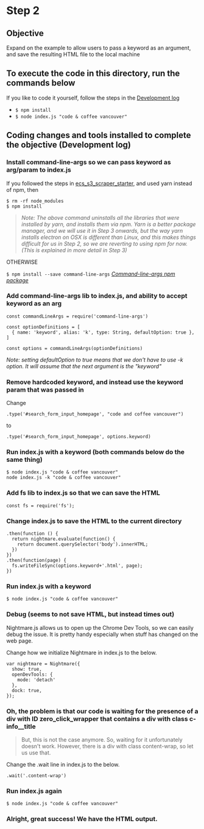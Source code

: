 # Step 2

## Objective
Expand on the example to allow users to pass a keyword as an argument, and save the resulting HTML file to the local machine

## To execute the code in this directory, run the commands below
If you like to code it yourself, follow the steps in the [Development log](README.md#coding-changes-and-tools-installed-to-complete-the-objective-development-log)
* ```$ npm install```
* ```$ node index.js "code & coffee vancouver"```

## Coding changes and tools installed to complete the objective (Development log)

### Install command-line-args so we can pass keyword as arg/param to index.js

If you followed the steps in [ecs_s3_scraper_starter](https://github.com/anishk123/ecs_s3_scraper_starter), and used yarn instead of npm, then

```
$ rm -rf node_modules
$ npm install
```

  > *Note: The above command uninstalls all the libraries that were installed by yarn, and installs them via npm. Yarn is a better package manager, and we will use it in Step 3 onwards, but the way yarn installs electron on OSX is different than Linux, and this makes things difficult for us in Step 2, so we are reverting to using npm for now. (This is explained in more detail in Step 3)*

OTHERWISE

```$ npm install --save command-line-args```
[*Command-line-args npm package*](https://www.npmjs.com/package/command-line-args)

### Add command-line-args lib to index.js, and ability to accept keyword as an arg

```
const commandLineArgs = require('command-line-args')

const optionDefinitions = [
  { name: 'keyword', alias: 'k', type: String, defaultOption: true },
]

const options = commandLineArgs(optionDefinitions)
```
*Note: setting defaultOption to true means that we don't have to use -k option. It will assume that the next argument is the "keyword"*

### Remove hardcoded keyword, and instead use the keyword param that was passed in

Change 

```.type('#search_form_input_homepage', "code and coffee vancouver")``` 

to 

```.type('#search_form_input_homepage', options.keyword)```

### Run index.js with a keyword (both commands below do the same thing)

```
$ node index.js "code & coffee vancouver"
node index.js -k "code & coffee vancouver"
```

### Add fs lib to index.js so that we can save the HTML

```
const fs = require('fs');
```

### Change index.js to save the HTML to the current directory

```
.then(function () {
  return nightmare.evaluate(function() {
    return document.querySelector('body').innerHTML;
  })
})
.then(function(page) {
  fs.writeFileSync(options.keyword+'.html', page);
})
```

### Run index.js with a keyword

```$ node index.js "code & coffee vancouver"```

### Debug (seems to not save HTML, but instead times out) 

Nightmare.js allows us to open up the Chrome Dev Tools, so we can easily debug the issue. It is pretty handy especially when stuff has changed on the web page.

Change how we initialize Nightmare in index.js to the below.

```
var nightmare = Nightmare({ 
  show: true,
  openDevTools: {
    mode: 'detach'
  },
  dock: true,
});
```

### Oh, the problem is that our code is waiting for the presence of a div with ID zero_click_wrapper that contains a div with class c-info__title

> But, this is not the case anymore.
> So, waiting for it unfortunately doesn't work.
> However, there is a div with class content-wrap, so let us use that.

Change the .wait line in index.js to the below.

```
.wait('.content-wrap')
```

### Run index.js again

```$ node index.js "code & coffee vancouver"```

### Alright, great success! We have the HTML output.
